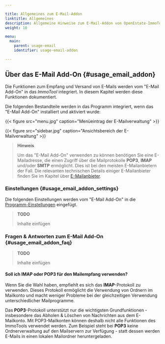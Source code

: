 ```yaml
---

title: Allgemeines zum E-Mail-Addon
linktitle: Allgemeines
description: Allgemeine Hinweise zum E-Mail-Addon von OpenEstate-ImmoTool…
weight: 10

menu:
  main:
    parent: usage-email
    identifier: usage-email-addon

---
```


## Über das E-Mail Add-On {#usage_email_addon}

Die Funktionen zum Empfang und Versand von E-Mails werden vom "E-Mail Add-On" in das *ImmoTool* integriert. In diesem Kapitel werden diese Funktionen dokumentiert.

Die folgenden Bestandteile werden in das Programm integriert, wenn das "E-Mail Add-On" installiert und aktiviert wurde:

{{< figure src="menu.jpg" caption="Menüeintrag der E-Mailverwaltung" >}}

{{< figure src="sidebar.jpg" caption="Ansichtsbereich der E-Mailverwaltung" >}}

> **Hinweis**
>
> Um das "E-Mail Add-On" verwenden zu können benötigen Sie eine E-Mailadresse, die einen Zugriff über die Mailprotokolle **POP3**, **IMAP** und/oder **SMTP** ermöglicht. Dies ist bei den meisten E-Mailanbietern der Fall. Die relevanten technischen Details einiger E-Mailanbieter finden Sie im Kapitel über [E-Mailanbieter](usage_email_providers.md#usage_email_providers).


### Einstellungen {#usage_email_addon_settings}

Die folgenden Einstellungen werden vom "E-Mail Add-On" in die [Programm-Einstellungen](usage_general_settings.md#usage_general_settings) eingefügt.

> **TODO**
>
> Inhalte einfügen


### Fragen & Antworten zum E-Mail Add-On {#usage_email_addon_faq}

> **TODO**
>
> Inhalte einfügen


#### Soll ich IMAP oder POP3 für den Mailempfang verwenden?

Wenn Sie die Wahl haben, empfiehlt es sich das **IMAP**-Protokoll zu verwenden. Dieses Protokoll ermöglicht die Verwendung von Ordnern im Mailkonto und macht weniger Probleme bei der gleichzeitigen Verwendung unterschiedlicher Mailprogramme.

Das **POP3**-Protokoll unterstützt nur die wichtigsten Grundfunktionen - insbesondere das Abholen & Löschen von Nachrichten aus dem E-Mailkonto. Mit POP3-Mailkonten können deshalb nicht alle Funktionen des ImmoTools verwendet werden. Zum Beispiel steht bei **POP3** keine Ordnerverwaltung auf den Mailservern zur Verfügung - statt dessen werden E-Mails in einen lokalen Mailordner heruntergeladen.
